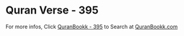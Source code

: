 # Quran Verse - 395 

For more infos, Click [QuranBookk - 395](https://www.quranbookk.com/quran/search?q=395) to Search at [QuranBookk.com](http://quranbookk.com/)